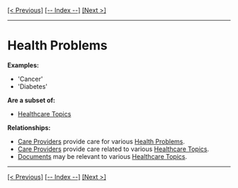 [[< Previous]](general_practitioners.md) [[-- Index --]](entity_class_index.md) [[Next >]](healthcare_topics.md)
___
# Health Problems

**Examples:**
  * 'Cancer'  
  * 'Diabetes'  

**Are a subset of:**
  * [Healthcare Topics](healthcare_topics.md)  

**Relationships:**
  * [Care Providers](care_providers.md) provide care for various [Health Problems](health_problems.md).
  * [Care Providers](care_providers.md) provide care related to various [Healthcare Topics](healthcare_topics.md).
  * [Documents](documents.md) may be relevant to various [Healthcare Topics](healthcare_topics.md).

___
[[< Previous]](general_practitioners.md) [[-- Index --]](entity_class_index.md) [[Next >]](healthcare_topics.md)
